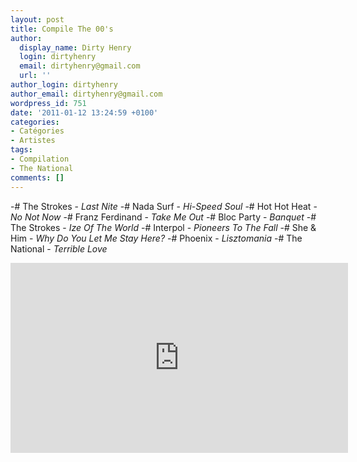 ```yaml
---
layout: post
title: Compile The 00's
author:
  display_name: Dirty Henry
  login: dirtyhenry
  email: dirtyhenry@gmail.com
  url: ''
author_login: dirtyhenry
author_email: dirtyhenry@gmail.com
wordpress_id: 751
date: '2011-01-12 13:24:59 +0100'
categories:
- Catégories
- Artistes
tags:
- Compilation
- The National
comments: []
---
```

-# The Strokes - *Last Nite*
-# Nada Surf - *Hi-Speed Soul*
-# Hot Hot Heat - *No Not Now*
-# Franz Ferdinand - *Take Me Out*
-# Bloc Party - *Banquet*
-# The Strokes - *Ize Of The World*
-# Interpol - *Pioneers To The Fall*
-# She & Him - *Why Do You Let Me Stay Here?*
-# Phoenix - *Lisztomania*
-# The National - *Terrible Love*

<iframe width="540" height="304" src="http://www.youtube.com/embed/videoseries?list=PL9409C5AE9E9D68B0&amp;hl=fr_FR" frameborder="0" allowfullscreen></iframe>
